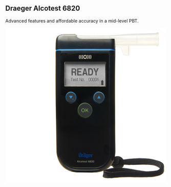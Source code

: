 ##  Draeger Alcotest 6820

Advanced features and affordable accuracy in a mid-level PBT.

![Draeger Alcotest 6820](../images/draeger-alcotest-6820-medium.png)